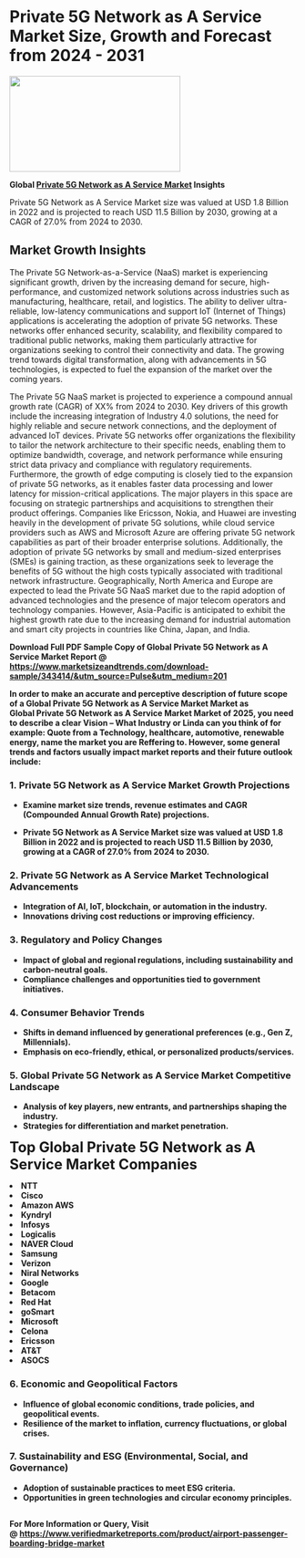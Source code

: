 <H1>Private 5G Network as A Service Market Size, Growth and Forecast from 2024 - 2031</H1><img class="aligncenter size-medium wp-image-584254" src="https://thirdeyenews.in/wp-content/uploads/2024/09/Global-Market-Research-300x168.jpeg" alt="" width="300" height="168" /><p><strong>Global&nbsp;<a href="https://www.marketsizeandtrends.com/download-sample/343414/&amp;utm_source=Pulse&amp;utm_medium=201">Private 5G Network as A Service Market</a> Insights</strong></p><p>Private 5G Network as A Service Market size was valued at USD 1.8 Billion in 2022 and is projected to reach USD 11.5 Billion by 2030, growing at a CAGR of 27.0% from 2024 to 2030.</p><p><h2>Market Growth Insights</h2> <p>The Private 5G Network-as-a-Service (NaaS) market is experiencing significant growth, driven by the increasing demand for secure, high-performance, and customized network solutions across industries such as manufacturing, healthcare, retail, and logistics. The ability to deliver ultra-reliable, low-latency communications and support IoT (Internet of Things) applications is accelerating the adoption of private 5G networks. These networks offer enhanced security, scalability, and flexibility compared to traditional public networks, making them particularly attractive for organizations seeking to control their connectivity and data. The growing trend towards digital transformation, along with advancements in 5G technologies, is expected to fuel the expansion of the market over the coming years.</p> <p><strong></strong></p> <p>The Private 5G NaaS market is projected to experience a compound annual growth rate (CAGR) of XX% from 2024 to 2030. Key drivers of this growth include the increasing integration of Industry 4.0 solutions, the need for highly reliable and secure network connections, and the deployment of advanced IoT devices. Private 5G networks offer organizations the flexibility to tailor the network architecture to their specific needs, enabling them to optimize bandwidth, coverage, and network performance while ensuring strict data privacy and compliance with regulatory requirements. Furthermore, the growth of edge computing is closely tied to the expansion of private 5G networks, as it enables faster data processing and lower latency for mission-critical applications. The major players in this space are focusing on strategic partnerships and acquisitions to strengthen their product offerings. Companies like Ericsson, Nokia, and Huawei are investing heavily in the development of private 5G solutions, while cloud service providers such as AWS and Microsoft Azure are offering private 5G network capabilities as part of their broader enterprise solutions. Additionally, the adoption of private 5G networks by small and medium-sized enterprises (SMEs) is gaining traction, as these organizations seek to leverage the benefits of 5G without the high costs typically associated with traditional network infrastructure. Geographically, North America and Europe are expected to lead the Private 5G NaaS market due to the rapid adoption of advanced technologies and the presence of major telecom operators and technology companies. However, Asia-Pacific is anticipated to exhibit the highest growth rate due to the increasing demand for industrial automation and smart city projects in countries like China, Japan, and India. <p><strong></p><p><span class=""><strong>Download Full PDF Sample Copy of Global Private 5G Network as A Service Market Report</strong> @ <a href="https://www.marketsizeandtrends.com/download-sample/343414/&amp;utm_source=Pulse&amp;utm_medium=201" target="_blank">https://www.marketsizeandtrends.com/download-sample/343414/&amp;utm_source=Pulse&amp;utm_medium=201</a></span></p><p>In order to make an accurate and perceptive description of future scope of a Global&nbsp;Private 5G Network as A Service Market Market as Global&nbsp;Private 5G Network as A Service Market Market of 2025, you need to describe a clear Vision &ndash; What Industry or Linda can you think of for example: Quote from a Technology, healthcare, automotive, renewable energy, name the market you are Reffering to. However, some general trends and factors usually impact market reports and their future outlook include:</p><h3>1.&nbsp;<strong>Private 5G Network as A Service Market Growth Projections</strong></h3><ul><li>Examine market size trends, revenue estimates and CAGR (Compounded Annual Growth Rate) projections.</li><li><p>Private 5G Network as A Service Market size was valued at USD 1.8 Billion in 2022 and is projected to reach USD 11.5 Billion by 2030, growing at a CAGR of 27.0% from 2024 to 2030.</p></li></ul><h3>2.&nbsp;<strong>Private 5G Network as A Service Market Technological Advancements</strong></h3><ul><li>Integration of AI, IoT, blockchain, or automation in the industry.</li><li>Innovations driving cost reductions or improving efficiency.</li></ul><h3>3.&nbsp;<strong>Regulatory and Policy Changes</strong></h3><ul><li>Impact of global and regional regulations, including sustainability and carbon-neutral goals.</li><li>Compliance challenges and opportunities tied to government initiatives.</li></ul><h3>4.&nbsp;<strong>Consumer Behavior Trends</strong></h3><ul><li>Shifts in demand influenced by generational preferences (e.g., Gen Z, Millennials).</li><li>Emphasis on eco-friendly, ethical, or personalized products/services.</li></ul><h3>5.&nbsp;<strong>Global Private 5G Network as A Service Market Competitive Landscape</strong></h3><ul><li>Analysis of key players, new entrants, and partnerships shaping the industry.</li><li>Strategies for differentiation and market penetration.</li></ul><p data-pm-slice="1 1 []"><span style="color: inherit; font-family: inherit; font-size: 25px;">Top Global Private 5G Network as A Service Market Companies</span></p><div class="" data-test-id=""><p><li>NTT</li><li> Cisco</li><li> Amazon AWS</li><li> Kyndryl</li><li> Infosys</li><li> Logicalis</li><li> NAVER Cloud</li><li> Samsung</li><li> Verizon</li><li> Niral Networks</li><li> Google</li><li> Betacom</li><li> Red Hat</li><li> goSmart</li><li> Microsoft</li><li> Celona</li><li> Ericsson</li><li> AT&T</li><li> ASOCS</li></p></div><h3>6.&nbsp;<strong>Economic and Geopolitical Factors</strong></h3><ul><li>Influence of global economic conditions, trade policies, and geopolitical events.</li><li>Resilience of the market to inflation, currency fluctuations, or global crises.</li></ul><h3>7.&nbsp;<strong>Sustainability and ESG (Environmental, Social, and Governance)</strong></h3><ul><li>Adoption of sustainable practices to meet ESG criteria.</li><li>Opportunities in green technologies and circular economy principles.</li></ul><h2><strong style="font-size: 14px;">For More Information or Query, Visit @&nbsp;</strong><a style="background-color: #ffffff; font-size: 14px;" href="https://www.marketsizeandtrends.com/report/private-5g-network-as-a-service-market/" target="_blank">https://www.verifiedmarketreports.com/product/airport-passenger-boarding-bridge-market</a></h2>